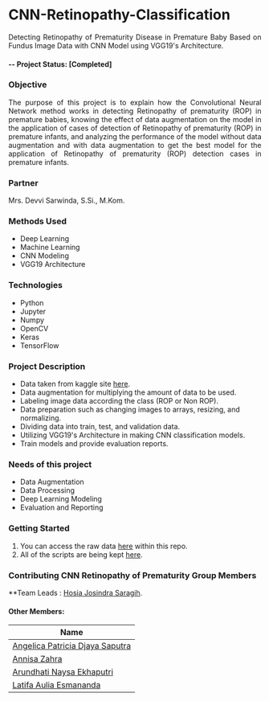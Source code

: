 # CNN-Retinopathy-Classification
<p align="justify">
 Detecting Retinopathy of Prematurity Disease in Premature Baby Based on Fundus Image Data with CNN Model using VGG19's Architecture.
</p>

#### -- Project Status: [Completed]

### Objective
<p align="justify">
The purpose of this project is to explain how the Convolutional Neural Network method works in detecting Retinopathy of prematurity (ROP) in premature babies, knowing the effect of data augmentation on the model in the application of cases of detection of Retinopathy of prematurity (ROP) in premature infants, and analyzing the performance of the model without data augmentation and with data augmentation to get the best model for the application of Retinopathy of prematurity (ROP) detection cases in premature infants. 
</p>

### Partner
Mrs. Devvi Sarwinda, S.Si., M.Kom.

### Methods Used
* Deep Learning
* Machine Learning
* CNN Modeling
* VGG19 Architecture

### Technologies
* Python
* Jupyter
* Numpy
* OpenCV
* Keras
* TensorFlow

### Project Description
* Data taken from kaggle site [here](https://www.kaggle.com/code/solennollivier/rop-2classclassification/data?select=NewROPDataset_Sample_justtotry).
* Data augmentation for multiplying the amount of data to be used.
* Labeling image data according the class (ROP or Non ROP).
* Data preparation such as changing images to arrays, resizing, and normalizing.
* Dividing data into train, test, and validation data.
* Utilizing VGG19's Architecture in making CNN classification models.
* Train models and provide evaluation reports.

### Needs of this project
- Data Augmentation
- Data Processing
- Deep Learning Modeling
- Evaluation and Reporting

### Getting Started
1. You can access the raw data [here](https://github.com/hosiajosindra/CNN-Retinopathy-Classification/tree/main/rawdata) within this repo.
2. All of the scripts are being kept [here](https://github.com/hosiajosindra/CNN-Retinopathy-Classification/blob/0f8df6b24d45c3bc72c46547ee4c5d48aa97ab0d/retino(augmented).ipynb).

### Contributing CNN Retinopathy of Prematurity Group Members

**Team Leads : [Hosia Josindra Saragih](https://github.com/hosiajosindra).

#### Other Members:

|Name     | 
|---------|
|[Angelica Patricia Djaya Saputra](https://github.com/angelpatriciads)|
|[Annisa Zahra](https://github.com/annisazahra01)|
|[Arundhati Naysa Ekhaputri](https://github.com/arundhatinaysa)|
|[Latifa Aulia Esmananda](https://github.com/latifaesmananda)|
